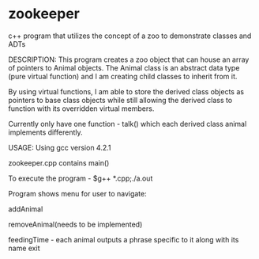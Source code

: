 zookeeper
=============

c++ program that utilizes the concept of a zoo to demonstrate classes and ADTs

DESCRIPTION:
This program creates a zoo object that can house an array of pointers to Animal objects. The Animal class is an abstract data type (pure virtual function) and I am creating child classes to inherit from it. 

By using virtual functions, I am able to store the derived class objects as pointers to base class objects while still allowing the derived class to function with its overridden virtual members. 

Currently only have one function - talk() which each derived class animal implements differently.

USAGE:
Using gcc version 4.2.1

zookeeper.cpp contains main()

To execute the program - $g++ *.cpp;./a.out

Program shows menu for user to navigate:

addAnimal

removeAnimal(needs to be implemented)

feedingTime - each animal outputs a phrase specific to it along with its name
exit
